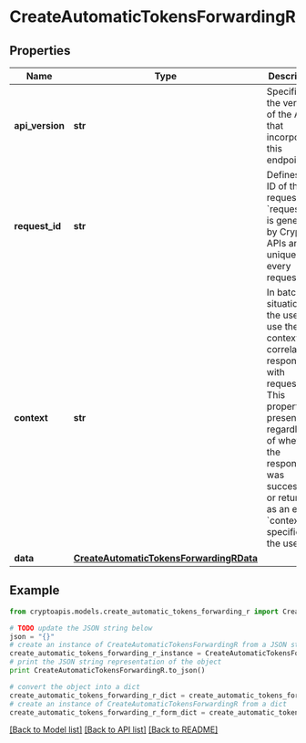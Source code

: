 # CreateAutomaticTokensForwardingR


## Properties
Name | Type | Description | Notes
------------ | ------------- | ------------- | -------------
**api_version** | **str** | Specifies the version of the API that incorporates this endpoint. | 
**request_id** | **str** | Defines the ID of the request. The &#x60;requestId&#x60; is generated by Crypto APIs and it&#39;s unique for every request. | 
**context** | **str** | In batch situations the user can use the context to correlate responses with requests. This property is present regardless of whether the response was successful or returned as an error. &#x60;context&#x60; is specified by the user. | [optional] 
**data** | [**CreateAutomaticTokensForwardingRData**](CreateAutomaticTokensForwardingRData.md) |  | 

## Example

```python
from cryptoapis.models.create_automatic_tokens_forwarding_r import CreateAutomaticTokensForwardingR

# TODO update the JSON string below
json = "{}"
# create an instance of CreateAutomaticTokensForwardingR from a JSON string
create_automatic_tokens_forwarding_r_instance = CreateAutomaticTokensForwardingR.from_json(json)
# print the JSON string representation of the object
print CreateAutomaticTokensForwardingR.to_json()

# convert the object into a dict
create_automatic_tokens_forwarding_r_dict = create_automatic_tokens_forwarding_r_instance.to_dict()
# create an instance of CreateAutomaticTokensForwardingR from a dict
create_automatic_tokens_forwarding_r_form_dict = create_automatic_tokens_forwarding_r.from_dict(create_automatic_tokens_forwarding_r_dict)
```
[[Back to Model list]](../README.md#documentation-for-models) [[Back to API list]](../README.md#documentation-for-api-endpoints) [[Back to README]](../README.md)


